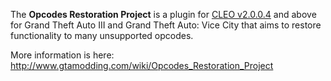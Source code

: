 The **Opcodes Restoration Project** is a plugin for [CLEO v2.0.0.4](https://github.com/cleolibrary/III.VC.CLEO) and above 
for Grand Theft Auto III and Grand Theft Auto: Vice City that aims to restore functionality to many unsupported opcodes.

More information is here:
http://www.gtamodding.com/wiki/Opcodes_Restoration_Project
